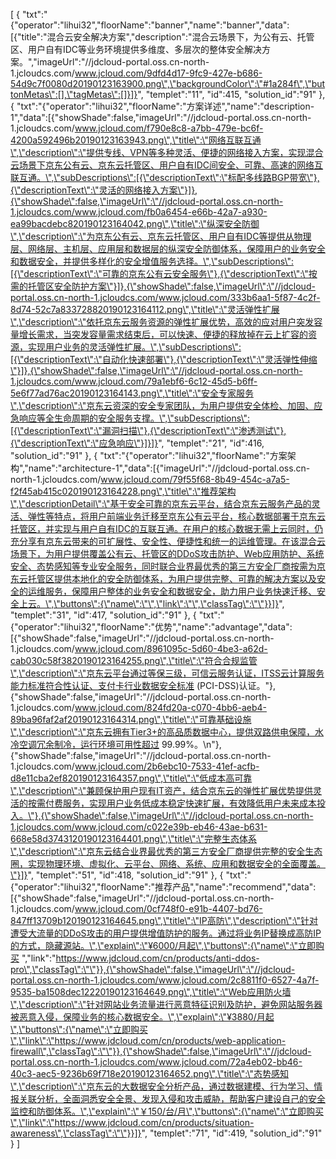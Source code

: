 [
	{
		"txt":"{\"operator\":\"lihui32\",\"floorName\":\"banner\",\"name\":\"banner\",\"data\":[{\"title\":\"混合云安全解决方案\",\"description\":\"混合云场景下，为公有云、托管区、用户自有IDC等业务环境提供多维度、多层次的整体安全解决方案。\",\"imageUrl\":\"//jdcloud-portal.oss.cn-north-1.jcloudcs.com/www.jcloud.com/9dfd4d17-9fc9-427e-b686-54d9c7f0080d20190123163900.png\",\"backgroundColor\":\"#1a284f\",\"buttonMetas\":[],\"tagMetas\":[]}]}",
		"templet":"11",
		"id":415,
		"solution_id":"91"
	},
	{
		"txt":"{\"operator\":\"lihui32\",\"floorName\":\"方案详述\",\"name\":\"description-1\",\"data\":[{\"showShade\":false,\"imageUrl\":\"//jdcloud-portal.oss.cn-north-1.jcloudcs.com/www.jcloud.com/f790e8c8-a7bb-479e-bc6f-4200a592496b20190123163943.png\",\"title\":\"网络互联互通\",\"description\":\"提供专线、VPN等多种灵活、便捷的网络接入方案，实现混合云场景下京东公有云、京东云托管区、用户自有IDC间安全、可靠、高速的网络互联互通。\",\"subDescriptions\":[{\"descriptionText\":\"标配多线路BGP带宽\"},{\"descriptionText\":\"灵活的网络接入方案\"}]},{\"showShade\":false,\"imageUrl\":\"//jdcloud-portal.oss.cn-north-1.jcloudcs.com/www.jcloud.com/fb0a6454-e66b-42a7-a930-ea99bacdebc820190123164042.png\",\"title\":\"纵深安全防御\",\"description\":\"为京东公有云、京东云托管区、用户自有IDC等提供从物理层、网络层、主机层、应用层和数据层的纵深安全防御体系，保障用户的业务安全和数据安全，并提供多样化的安全增值服务选择。\",\"subDescriptions\":[{\"descriptionText\":\"可靠的京东公有云安全服务\"},{\"descriptionText\":\"按需的托管区安全防护方案\"}]},{\"showShade\":false,\"imageUrl\":\"//jdcloud-portal.oss.cn-north-1.jcloudcs.com/www.jcloud.com/333b6aa1-5f87-4c2f-8d74-52c7a833728820190123164112.png\",\"title\":\"灵活弹性扩展\",\"description\":\"依托京东云服务资源的弹性扩展优势，高效的应对用户突发容量增长需求，当突发容量需求结束后，可以快速、便捷的释放掉在云上扩容的资源，实现用户业务的灵活弹性扩展。\",\"subDescriptions\":[{\"descriptionText\":\"自动化快速部署\"},{\"descriptionText\":\"灵活弹性伸缩\"}]},{\"showShade\":false,\"imageUrl\":\"//jdcloud-portal.oss.cn-north-1.jcloudcs.com/www.jcloud.com/79a1ebf6-6c12-45d5-b6ff-5e6f77ad76ac20190123164143.png\",\"title\":\"安全专家服务\",\"description\":\"京东云资深的安全专家团队，为用户提供安全体检、加固、应急响应等全生命周期的安全服务支撑。\",\"subDescriptions\":[{\"descriptionText\":\"漏洞扫描\"},{\"descriptionText\":\"渗透测试\"},{\"descriptionText\":\"应急响应\"}]}]}",
		"templet":"21",
		"id":416,
		"solution_id":"91"
	},
	{
		"txt":"{\"operator\":\"lihui32\",\"floorName\":\"方案架构\",\"name\":\"architecture-1\",\"data\":[{\"imageUrl\":\"//jdcloud-portal.oss.cn-north-1.jcloudcs.com/www.jcloud.com/79f55f68-8b49-454c-a7a5-f2f45ab415c020190123164228.png\",\"title\":\"推荐架构\",\"descriptionDetail\":\"基于安全可靠的京东云平台，结合京东云服务产品的灵活、弹性等特点，将用户前端业务迁移至京东公有云平台，核心数据部署于京东云托管区，并实现与用户自有IDC的互联互通。在用户的核心数据无需上云同时，仍充分享有京东云带来的可扩展性、安全性、便捷性和统一的运维管理。在该混合云场景下，为用户提供覆盖公有云、托管区的DDoS攻击防护、Web应用防护、系统安全、态势感知等专业安全服务，同时联合业界最优秀的第三方安全厂商按需为京东云托管区提供本地化的安全防御体系，为用户提供完整、可靠的解决方案以及安全的运维服务，保障用户整体的业务安全和数据安全，助力用户业务快速迁移、安全上云。\",\"buttons\":{\"name\":\"\",\"link\":\"\",\"classTag\":\"\"}}]}",
		"templet":"31",
		"id":417,
		"solution_id":"91"
	},
	{
		"txt":"{\"operator\":\"lihui32\",\"floorName\":\"优势\",\"name\":\"advantage\",\"data\":[{\"showShade\":false,\"imageUrl\":\"//jdcloud-portal.oss.cn-north-1.jcloudcs.com/www.jcloud.com/8961095c-5d60-4be3-a62d-cab030c58f3820190123164255.png\",\"title\":\"符合合规监管\",\"description\":\"京东云平台通过等保三级，可信云服务认证，ITSS云计算服务能力标准符合性认证、支付卡行业数据安全标准 (PCI-DSS)认证。\"},{\"showShade\":false,\"imageUrl\":\"//jdcloud-portal.oss.cn-north-1.jcloudcs.com/www.jcloud.com/824fd20a-c070-4bb6-aeb4-89ba96faf2af20190123164314.png\",\"title\":\"可靠基础设施\",\"description\":\"京东云拥有Tier3+的高品质数据中心，提供双路供电保障，水冷空调冗余制冷，运行环境可用性超过 99.99%。\\n\"},{\"showShade\":false,\"imageUrl\":\"//jdcloud-portal.oss.cn-north-1.jcloudcs.com/www.jcloud.com/2b6ebc10-7533-41ef-acfb-d8e11cba2ef820190123164357.png\",\"title\":\"低成本高可靠\",\"description\":\"兼顾保护用户现有IT资产，结合京东云的弹性扩展优势提供灵活的按需付费服务，实现用户业务低成本稳定快速扩展，有效降低用户未来成本投入。\"},{\"showShade\":false,\"imageUrl\":\"//jdcloud-portal.oss.cn-north-1.jcloudcs.com/www.jcloud.com/c022e39b-eb46-43ae-b631-668e58d3743120190123164401.png\",\"title\":\"完整生态体系\",\"description\":\"京东云结合业界最优秀的第三方安全厂商提供完整的安全生态圈，实现物理环境、虚拟化、云平台、网络、系统、应用和数据安全的全面覆盖。\"}]}",
		"templet":"51",
		"id":418,
		"solution_id":"91"
	},
	{
		"txt":"{\"operator\":\"lihui32\",\"floorName\":\"推荐产品\",\"name\":\"recommend\",\"data\":[{\"showShade\":false,\"imageUrl\":\"//jdcloud-portal.oss.cn-north-1.jcloudcs.com/www.jcloud.com/0cf748f0-e91b-4407-bd76-847ff13709b120190123164645.png\",\"title\":\"IP高防\",\"description\":\"针对遭受大流量的DDoS攻击的用户提供增值防护的服务。通过将业务IP替换成高防IP的方式，隐藏源站。\",\"explain\":\"¥6000/月起\",\"buttons\":{\"name\":\"立即购买 \",\"link\":\"https://www.jdcloud.com/cn/products/anti-ddos-pro\",\"classTag\":\"\"}},{\"showShade\":false,\"imageUrl\":\"//jdcloud-portal.oss.cn-north-1.jcloudcs.com/www.jcloud.com/2c8811f0-6527-4a7f-9535-ba1508dec12220190123164649.png\",\"title\":\"Web应用防火墙\",\"description\":\"针对网站业务流量进行恶意特征识别及防护，避免网站服务器被恶意入侵，保障业务的核心数据安全。\",\"explain\":\"¥3880/月起\",\"buttons\":{\"name\":\"立即购买\",\"link\":\"https://www.jdcloud.com/cn/products/web-application-firewall\",\"classTag\":\"\"}},{\"showShade\":false,\"imageUrl\":\"//jdcloud-portal.oss.cn-north-1.jcloudcs.com/www.jcloud.com/72a4eb02-bb46-40c3-aec5-9236b69f718e20190123164652.png\",\"title\":\"态势感知\",\"description\":\"京东云的大数据安全分析产品，通过数据建模、行为学习、情报关联分析，全面洞悉安全全景、发现入侵和攻击威胁，帮助客户建设自己的安全监控和防御体系。\",\"explain\":\"￥150/台/月\",\"buttons\":{\"name\":\"立即购买\",\"link\":\"https://www.jdcloud.com/cn/products/situation-awareness\",\"classTag\":\"\"}}]}",
		"templet":"71",
		"id":419,
		"solution_id":"91"
	}
]